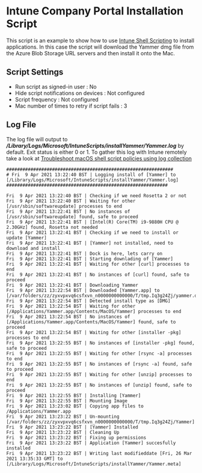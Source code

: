 # Intune Company Portal Installation Script

This script is an example to show how to use [Intune Shell Scripting](https://docs.microsoft.com/en-us/mem/intune/apps/macos-shell-scripts) to install applications. In this case the script will download the Yammer dmg file from the Azure Blob Storage URL servers and then install it onto the Mac.


## Script Settings

- Run script as signed-in user : No
- Hide script notifications on devices : Not configured
- Script frequency : Not configured
- Mac number of times to retry if script fails : 3

## Log File

The log file will output to ***/Library/Logs/Microsoft/IntuneScripts/installYammer/Yammer.log*** by default. Exit status is either 0 or 1. To gather this log with Intune remotely take a look at  [Troubleshoot macOS shell script policies using log collection](https://docs.microsoft.com/en-us/mem/intune/apps/macos-shell-scripts#troubleshoot-macos-shell-script-policies-using-log-collection)

```
##############################################################
# Fri  9 Apr 2021 13:22:40 BST | Logging install of [Yammer] to [/Library/Logs/Microsoft/IntuneScripts/installYammer/Yammer.log]
############################################################

Fri  9 Apr 2021 13:22:40 BST | Checking if we need Rosetta 2 or not
Fri  9 Apr 2021 13:22:40 BST | Waiting for other [/usr/sbin/softwareupdate] processes to end
Fri  9 Apr 2021 13:22:41 BST | No instances of [/usr/sbin/softwareupdate] found, safe to proceed
Fri  9 Apr 2021 13:22:41 BST | [Intel(R) Core(TM) i9-9880H CPU @ 2.30GHz] found, Rosetta not needed
Fri  9 Apr 2021 13:22:41 BST | Checking if we need to install or update [Yammer]
Fri  9 Apr 2021 13:22:41 BST | [Yammer] not installed, need to download and install
Fri  9 Apr 2021 13:22:41 BST | Dock is here, lets carry on
Fri  9 Apr 2021 13:22:41 BST | Starting downlading of [Yammer]
Fri  9 Apr 2021 13:22:41 BST | Waiting for other [curl] processes to end
Fri  9 Apr 2021 13:22:41 BST | No instances of [curl] found, safe to proceed
Fri  9 Apr 2021 13:22:41 BST | Downloading Yammer
Fri  9 Apr 2021 13:22:54 BST | Downloaded [Yammer.app] to [/var/folders/zz/zyxvpxvq6csfxvn_n0000000000000/T/tmp.Iq3g24Zj/yammer.dmg]
Fri  9 Apr 2021 13:22:54 BST | Detected install type as [DMG]
Fri  9 Apr 2021 13:22:54 BST | Waiting for other [/Applications/Yammer.app/Contents/MacOS/Yammer] processes to end
Fri  9 Apr 2021 13:22:54 BST | No instances of [/Applications/Yammer.app/Contents/MacOS/Yammer] found, safe to proceed
Fri  9 Apr 2021 13:22:54 BST | Waiting for other [installer -pkg] processes to end
Fri  9 Apr 2021 13:22:55 BST | No instances of [installer -pkg] found, safe to proceed
Fri  9 Apr 2021 13:22:55 BST | Waiting for other [rsync -a] processes to end
Fri  9 Apr 2021 13:22:55 BST | No instances of [rsync -a] found, safe to proceed
Fri  9 Apr 2021 13:22:55 BST | Waiting for other [unzip] processes to end
Fri  9 Apr 2021 13:22:55 BST | No instances of [unzip] found, safe to proceed
Fri  9 Apr 2021 13:22:55 BST | Installing [Yammer]
Fri  9 Apr 2021 13:22:55 BST | Mounting Image
Fri  9 Apr 2021 13:23:02 BST | Copying app files to /Applications/Yammer.app
Fri  9 Apr 2021 13:23:22 BST | Un-mounting [/var/folders/zz/zyxvpxvq6csfxvn_n0000000000000/T/tmp.Iq3g24Zj/Yammer]
Fri  9 Apr 2021 13:23:22 BST | [Yammer] Installed
Fri  9 Apr 2021 13:23:22 BST | Cleaning Up
Fri  9 Apr 2021 13:23:22 BST | Fixing up permissions
Fri  9 Apr 2021 13:23:22 BST | Application [Yammer] succesfully installed
Fri  9 Apr 2021 13:23:22 BST | Writing last modifieddate [Fri, 26 Mar 2021 13:35:33 GMT] to [/Library/Logs/Microsoft/IntuneScripts/installYammer/Yammer.meta]
```
